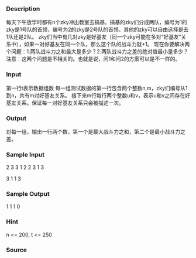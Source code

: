 
### Description
每天下午放学时都有n个zky冲出教室去搞基。搞基的zky们分成两队，编号为1的zky是1号队的首领，编号为2的zky是2号队的首领。其他的zky可以自由选择是去1队还是2队。
zky们当中有几对zky是好基友（同一个zky可能在多对“好基友”关系中），如果一对好基友在同一个队，那么这个队的战斗力就+1。
现在你要解决两个问题：1.两队战斗力之和最大是多少？2.两队战斗力之差的绝对值最小是多少？
注意：这两个问题是不相关的。也就是说，问1和问2的方案可以是不一样的。

### Input
第一行t表示数据组数
每一组测试数据的第一行包含两个整数n,m，zky们编号从1到n，共有m对好基友关系。
接下来m行每行两个整数u和v，表示u和v之间存在好基友关系。保证每一对好基友关系只会被描述一次。

### Output
对每一组，输出一行两个数，第一个是最大战斗力之和，第二个是最小战斗力之差。

### Sample Input
2
3 3
1 2
2 3
1 3

3 1
1 3
### Sample Output
1 1
1 0
### Hint
n <= 200, t <= 250


### Source
